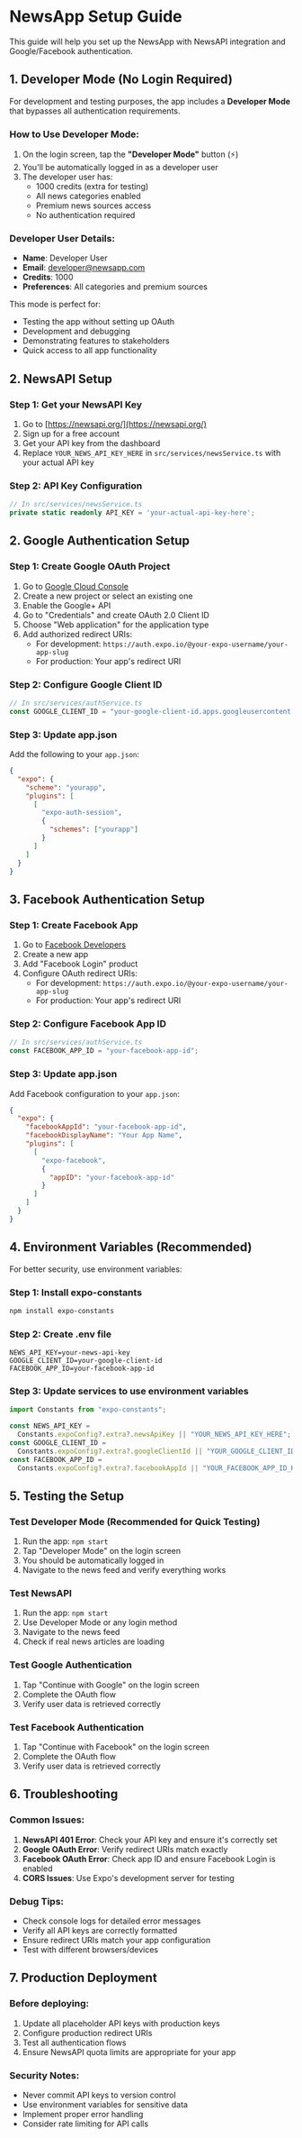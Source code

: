 # NewsApp Setup Guide

This guide will help you set up the NewsApp with NewsAPI integration and Google/Facebook authentication.

## 1. Developer Mode (No Login Required)

For development and testing purposes, the app includes a **Developer Mode** that bypasses all authentication requirements.

### How to Use Developer Mode:

1. On the login screen, tap the **"Developer Mode"** button (⚡)
2. You'll be automatically logged in as a developer user
3. The developer user has:
   - 1000 credits (extra for testing)
   - All news categories enabled
   - Premium news sources access
   - No authentication required

### Developer User Details:

- **Name**: Developer User
- **Email**: developer@newsapp.com
- **Credits**: 1000
- **Preferences**: All categories and premium sources

This mode is perfect for:

- Testing the app without setting up OAuth
- Development and debugging
- Demonstrating features to stakeholders
- Quick access to all app functionality

## 2. NewsAPI Setup

### Step 1: Get your NewsAPI Key

1. Go to [https://newsapi.org/](https://newsapi.org/)
2. Sign up for a free account
3. Get your API key from the dashboard
4. Replace `YOUR_NEWS_API_KEY_HERE` in `src/services/newsService.ts` with your actual API key

### Step 2: API Key Configuration

```typescript
// In src/services/newsService.ts
private static readonly API_KEY = 'your-actual-api-key-here';
```

## 2. Google Authentication Setup

### Step 1: Create Google OAuth Project

1. Go to [Google Cloud Console](https://console.developers.google.com/)
2. Create a new project or select an existing one
3. Enable the Google+ API
4. Go to "Credentials" and create OAuth 2.0 Client ID
5. Choose "Web application" for the application type
6. Add authorized redirect URIs:
   - For development: `https://auth.expo.io/@your-expo-username/your-app-slug`
   - For production: Your app's redirect URI

### Step 2: Configure Google Client ID

```typescript
// In src/services/authService.ts
const GOOGLE_CLIENT_ID = "your-google-client-id.apps.googleusercontent.com";
```

### Step 3: Update app.json

Add the following to your `app.json`:

```json
{
  "expo": {
    "scheme": "yourapp",
    "plugins": [
      [
        "expo-auth-session",
        {
          "schemes": ["yourapp"]
        }
      ]
    ]
  }
}
```

## 3. Facebook Authentication Setup

### Step 1: Create Facebook App

1. Go to [Facebook Developers](https://developers.facebook.com/)
2. Create a new app
3. Add "Facebook Login" product
4. Configure OAuth redirect URIs:
   - For development: `https://auth.expo.io/@your-expo-username/your-app-slug`
   - For production: Your app's redirect URI

### Step 2: Configure Facebook App ID

```typescript
// In src/services/authService.ts
const FACEBOOK_APP_ID = "your-facebook-app-id";
```

### Step 3: Update app.json

Add Facebook configuration to your `app.json`:

```json
{
  "expo": {
    "facebookAppId": "your-facebook-app-id",
    "facebookDisplayName": "Your App Name",
    "plugins": [
      [
        "expo-facebook",
        {
          "appID": "your-facebook-app-id"
        }
      ]
    ]
  }
}
```

## 4. Environment Variables (Recommended)

For better security, use environment variables:

### Step 1: Install expo-constants

```bash
npm install expo-constants
```

### Step 2: Create .env file

```env
NEWS_API_KEY=your-news-api-key
GOOGLE_CLIENT_ID=your-google-client-id
FACEBOOK_APP_ID=your-facebook-app-id
```

### Step 3: Update services to use environment variables

```typescript
import Constants from "expo-constants";

const NEWS_API_KEY =
  Constants.expoConfig?.extra?.newsApiKey || "YOUR_NEWS_API_KEY_HERE";
const GOOGLE_CLIENT_ID =
  Constants.expoConfig?.extra?.googleClientId || "YOUR_GOOGLE_CLIENT_ID_HERE";
const FACEBOOK_APP_ID =
  Constants.expoConfig?.extra?.facebookAppId || "YOUR_FACEBOOK_APP_ID_HERE";
```

## 5. Testing the Setup

### Test Developer Mode (Recommended for Quick Testing)

1. Run the app: `npm start`
2. Tap "Developer Mode" on the login screen
3. You should be automatically logged in
4. Navigate to the news feed and verify everything works

### Test NewsAPI

1. Run the app: `npm start`
2. Use Developer Mode or any login method
3. Navigate to the news feed
4. Check if real news articles are loading

### Test Google Authentication

1. Tap "Continue with Google" on the login screen
2. Complete the OAuth flow
3. Verify user data is retrieved correctly

### Test Facebook Authentication

1. Tap "Continue with Facebook" on the login screen
2. Complete the OAuth flow
3. Verify user data is retrieved correctly

## 6. Troubleshooting

### Common Issues:

1. **NewsAPI 401 Error**: Check your API key and ensure it's correctly set
2. **Google OAuth Error**: Verify redirect URIs match exactly
3. **Facebook OAuth Error**: Check app ID and ensure Facebook Login is enabled
4. **CORS Issues**: Use Expo's development server for testing

### Debug Tips:

- Check console logs for detailed error messages
- Verify all API keys are correctly formatted
- Ensure redirect URIs match your app configuration
- Test with different browsers/devices

## 7. Production Deployment

### Before deploying:

1. Update all placeholder API keys with production keys
2. Configure production redirect URIs
3. Test all authentication flows
4. Ensure NewsAPI quota limits are appropriate for your app

### Security Notes:

- Never commit API keys to version control
- Use environment variables for sensitive data
- Implement proper error handling
- Consider rate limiting for API calls
